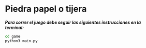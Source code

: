 # Piedra papel o tijera

**_Para correr el juego debe seguir las siguientes instrucciones en la terminal:_**

```sh
cd game
python3 main.py
```